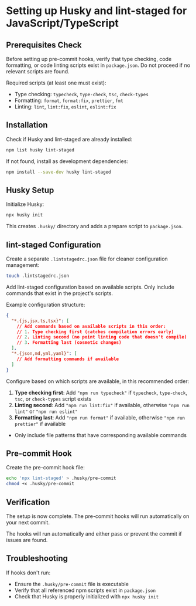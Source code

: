 # Setting up Husky and lint-staged for JavaScript/TypeScript

## Prerequisites Check

Before setting up pre-commit hooks, verify that type checking, code formatting, or code linting scripts exist in `package.json`. Do not proceed if no relevant scripts are found.

Required scripts (at least one must exist):
- Type checking: `typecheck`, `type-check`, `tsc`, `check-types`
- Formatting: `format`, `format:fix`, `prettier`, `fmt`
- Linting: `lint`, `lint:fix`, `eslint`, `eslint:fix`

## Installation

Check if Husky and lint-staged are already installed:

```bash
npm list husky lint-staged
```

If not found, install as development dependencies:

```bash
npm install --save-dev husky lint-staged
```

## Husky Setup

Initialize Husky:

```bash
npx husky init
```

This creates `.husky/` directory and adds a prepare script to `package.json`.

## lint-staged Configuration

Create a separate `.lintstagedrc.json` file for cleaner configuration management:

```bash
touch .lintstagedrc.json
```

Add lint-staged configuration based on available scripts. Only include commands that exist in the project's scripts.

Example configuration structure:
```json
{
  "*.{js,jsx,ts,tsx}": [
    // Add commands based on available scripts in this order:
    // 1. Type checking first (catches compilation errors early)
    // 2. Linting second (no point linting code that doesn't compile)
    // 3. Formatting last (cosmetic changes)
  ],
  "*.{json,md,yml,yaml}": [
    // Add formatting commands if available
  ]
}
```

Configure based on which scripts are available, in this recommended order:
1. **Type checking first**: Add `"npm run typecheck"` if `typecheck`, `type-check`, `tsc`, or `check-types` script exists
2. **Linting second**: Add `"npm run lint:fix"` if available, otherwise `"npm run lint"` or `"npm run eslint"`
3. **Formatting last**: Add `"npm run format"` if available, otherwise `"npm run prettier"` if available
- Only include file patterns that have corresponding available commands

## Pre-commit Hook

Create the pre-commit hook file:

```bash
echo 'npx lint-staged' > .husky/pre-commit
chmod +x .husky/pre-commit
```

## Verification

The setup is now complete. The pre-commit hooks will run automatically on your next commit.

The hooks will run automatically and either pass or prevent the commit if issues are found.

## Troubleshooting

If hooks don't run:
- Ensure the `.husky/pre-commit` file is executable
- Verify that all referenced npm scripts exist in `package.json`
- Check that Husky is properly initialized with `npx husky init`